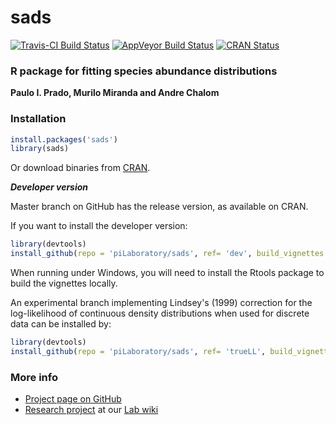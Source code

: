 # sads
[![Travis-CI Build Status](https://travis-ci.org/piLaboratory/sads.svg?branch=master)](https://travis-ci.org/piLaboratory/sads)
[![AppVeyor Build Status](https://ci.appveyor.com/api/projects/status/github/piLaboratory/sads?branch=master&svg=true)](https://ci.appveyor.com/project/piLaboratory/sads)
[![CRAN Status](https://img.shields.io/cran/v/sads.svg)](https://cran.r-project.org/package=sads)

### R package for fitting species abundance distributions

**Paulo I. Prado, Murilo Miranda and Andre Chalom**

### Installation

```r
install.packages('sads')
library(sads)
```
Or download binaries from [CRAN](https://cran.r-project.org/package=sads).

***Developer version***

Master branch on GitHub has the release version, as available on CRAN. 

If you want to install the developer version: 

```r
library(devtools)
install_github(repo = 'piLaboratory/sads', ref= 'dev', build_vignettes = TRUE)
```

When running under Windows, you will need to install the Rtools package to build the vignettes locally.

An experimental branch implementing Lindsey's (1999) correction for the log-likelihood
of continuous density distributions when used for discrete data can be installed by:

```r
library(devtools)
install_github(repo = 'piLaboratory/sads', ref= 'trueLL', build_vignettes = TRUE)
```


### More info
  - [Project page on GitHub](http://piLaboratory.github.io/sads/)
  - [Research project](http://ecologia.ib.usp.br/let/doku.php?id=engl:projects:sads) at our [Lab wiki](http://ecologia.ib.usp.br/let)

